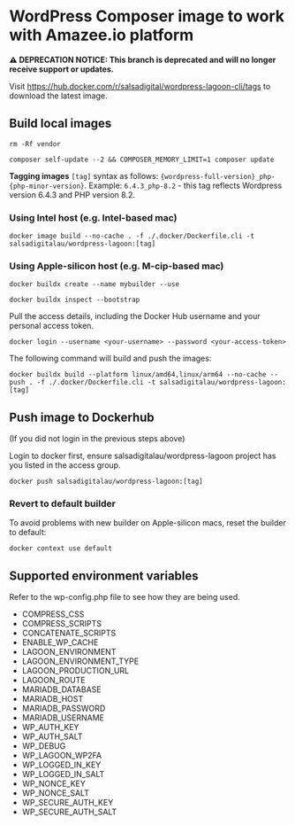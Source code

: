 # WordPress Composer image to work with Amazee.io platform

**⚠️ DEPRECATION NOTICE: This branch is deprecated and will no longer receive support or updates.**

Visit https://hub.docker.com/r/salsadigital/wordpress-lagoon-cli/tags to 
download the latest image.

## Build local images

`rm -Rf vendor`

`composer self-update --2 && COMPOSER_MEMORY_LIMIT=1 composer update`

**Tagging images**
`[tag]` syntax as follows: `{wordpress-full-version}_php-{php-minor-version}`. Example: `6.4.3_php-8.2` - this tag reflects
Wordpress version 6.4.3 and PHP version 8.2.

### Using Intel host (e.g. Intel-based mac)

`docker image build --no-cache . -f ./.docker/Dockerfile.cli -t salsadigitalau/wordpress-lagoon:[tag]`

### Using Apple-silicon host (e.g. M-cip-based mac)
`docker buildx create --name mybuilder --use`

`docker buildx inspect --bootstrap`

Pull the access details, including the Docker Hub username and your personal access token.

`docker login --username <your-username> --password <your-access-token>`

The following command will build and push the images:

`docker buildx build --platform linux/amd64,linux/arm64 --no-cache --push . -f ./.docker/Dockerfile.cli -t salsadigitalau/wordpress-lagoon:[tag]`

## Push image to Dockerhub
(If you did not login in the previous steps above)

Login to docker first, ensure salsadigitalau/wordpress-lagoon project
has you listed in the access group.

`docker push salsadigitalau/wordpress-lagoon:[tag]`

### Revert to default builder

To avoid problems with new builder on Apple-silicon macs, reset the builder to default:

`docker context use default`

## Supported environment variables

Refer to the wp-config.php file to see how they are being used.

* COMPRESS_CSS
* COMPRESS_SCRIPTS
* CONCATENATE_SCRIPTS
* ENABLE_WP_CACHE
* LAGOON_ENVIRONMENT
* LAGOON_ENVIRONMENT_TYPE
* LAGOON_PRODUCTION_URL
* LAGOON_ROUTE
* MARIADB_DATABASE
* MARIADB_HOST
* MARIADB_PASSWORD
* MARIADB_USERNAME
* WP_AUTH_KEY
* WP_AUTH_SALT
* WP_DEBUG
* WP_LAGOON_WP2FA
* WP_LOGGED_IN_KEY
* WP_LOGGED_IN_SALT
* WP_NONCE_KEY
* WP_NONCE_SALT
* WP_SECURE_AUTH_KEY
* WP_SECURE_AUTH_SALT

